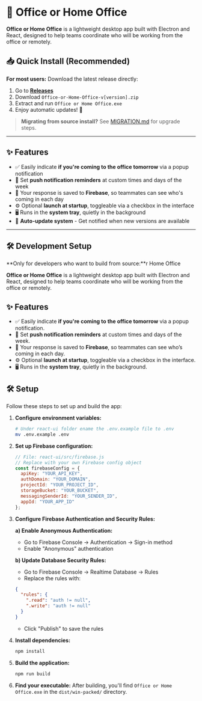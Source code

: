 # 🏢 Office or Home Office

**Office or Home Office** is a lightweight desktop app built with Electron and React, designed to help teams coordinate who will be working from the office or remotely.

## 📥 **Quick Install (Recommended)**

**For most users:** Download the latest release directly:

1. Go to [**Releases**](https://github.com/moisalucian/office-or-home-office/releases/latest)
2. Download `Office-or-Home-Office-v[version].zip`
3. Extract and run `Office or Home Office.exe`
4. Enjoy automatic updates! 🎉

> **Migrating from source install?** See [MIGRATION.md](MIGRATION.md) for upgrade steps.

---

## ✨ Features

- ✅ Easily indicate **if you're coming to the office tomorrow** via a popup notification
- 🔔 Set **push notification reminders** at custom times and days of the week
- 💾 Your response is saved to **Firebase**, so teammates can see who's coming in each day
- ⚙️ Optional **launch at startup**, toggleable via a checkbox in the interface
- 🖥️ Runs in the **system tray**, quietly in the background
- 🔄 **Auto-update system** - Get notified when new versions are available

---

## 🛠️ Development Setup

**Only for developers who want to build from source:**r Home Office

**Office or Home Office** is a lightweight desktop app built with Electron and React, designed to help teams coordinate who will be working from the office or remotely.

## ✨ Features

- ✅ Easily indicate **if you're coming to the office tomorrow** via a popup notification.
- 🔔 Set **push notification reminders** at custom times and days of the week.
- 💾 Your response is saved to **Firebase**, so teammates can see who’s coming in each day.
- ⚙️ Optional **launch at startup**, toggleable via a checkbox in the interface.
- 🖥️ Runs in the **system tray**, quietly in the background.

## 🛠️ Setup

Follow these steps to set up and build the app:

1. **Configure environment variables:**
   ```bash
   # Under react-ui folder ename the .env.example file to .env
   mv .env.example .env
   ```

2. **Set up Firebase configuration:**
   ```js
   // File: react-ui/src/firebase.js
   // Replace with your own Firebase config object
   const firebaseConfig = {
     apiKey: "YOUR_API_KEY",
     authDomain: "YOUR_DOMAIN",
     projectId: "YOUR_PROJECT_ID",
     storageBucket: "YOUR_BUCKET",
     messagingSenderId: "YOUR_SENDER_ID",
     appId: "YOUR_APP_ID"
   };
   ```

3. **Configure Firebase Authentication and Security Rules:**
   
   **a) Enable Anonymous Authentication:**
   - Go to Firebase Console → Authentication → Sign-in method
   - Enable "Anonymous" authentication
   
   **b) Update Database Security Rules:**
   - Go to Firebase Console → Realtime Database → Rules
   - Replace the rules with:
   ```json
   {
     "rules": {
       ".read": "auth != null",
       ".write": "auth != null"
     }
   }
   ```
   - Click "Publish" to save the rules

3. **Install dependencies:**
   ```bash
   npm install
   ```

4. **Build the application:**
   ```bash
   npm run build
   ```

5. **Find your executable:**
   After building, you'll find `Office or Home Office.exe` in the `dist/win-packed/` directory.
